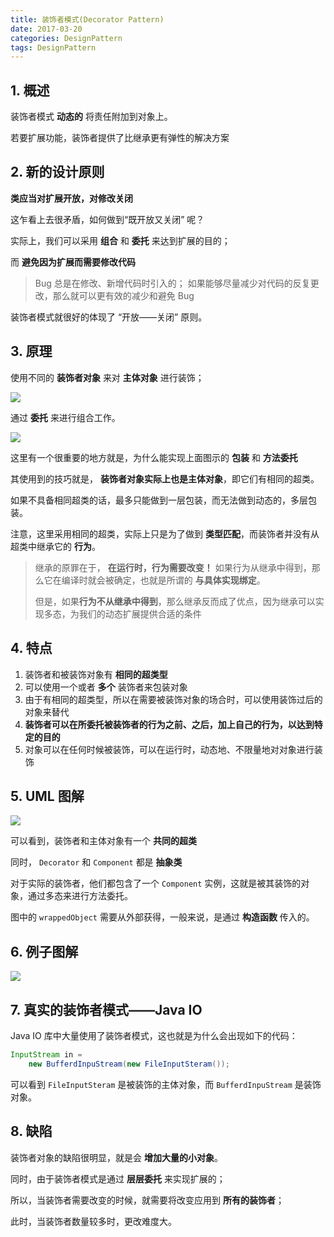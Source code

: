 ```yaml
---
title: 装饰者模式(Decorator Pattern)
date: 2017-03-20
categories: DesignPattern
tags: DesignPattern
---
```



## 1. 概述

装饰者模式 **动态的** 将责任附加到对象上。

若要扩展功能，装饰者提供了比继承更有弹性的解决方案


<!-- more -->

## 2. 新的设计原则

**类应当对扩展开放，对修改关闭**

这乍看上去很矛盾，如何做到“既开放又关闭” 呢？

实际上，我们可以采用 **组合** 和 **委托** 来达到扩展的目的；

而 **避免因为扩展而需要修改代码**

> Bug 总是在修改、新增代码时引入的；
> 如果能够尽量减少对代码的反复更改，那么就可以更有效的减少和避免 Bug

 装饰者模式就很好的体现了 “开放——关闭” 原则。

## 3. 原理

使用不同的 **装饰者对象** 来对 **主体对象** 进行装饰；

![](http://i48.tinypic.com/2jabxva.jpg)

通过 **委托** 来进行组合工作。

![](http://i50.tinypic.com/2zrg968.jpg)

这里有一个很重要的地方就是，为什么能实现上面图示的 **包装** 和 **方法委托**

其使用到的技巧就是， **装饰者对象实际上也是主体对象**，即它们有相同的超类。

如果不具备相同超类的话，最多只能做到一层包装，而无法做到动态的，多层包装。

注意，这里采用相同的超类，实际上只是为了做到 **类型匹配**，而装饰者并没有从超类中继承它的 **行为**。

> 继承的原罪在于， **在运行时，行为需要改变！** 如果行为从继承中得到，那么它在编译时就会被确定，也就是所谓的 **与具体实现绑定**。
>
> 但是，如果**行为不从继承中得到**，那么继承反而成了优点，因为继承可以实现多态，为我们的动态扩展提供合适的条件

## 4. 特点

1. 装饰者和被装饰对象有 **相同的超类型**
2. 可以使用一个或者 **多个** 装饰者来包装对象
3. 由于有相同的超类型，所以在需要被装饰对象的场合时，可以使用装饰过后的对象来替代
4. **装饰者可以在所委托被装饰者的行为之前、之后，加上自己的行为，以达到特定的目的**
5.  对象可以在任何时候被装饰，可以在运行时，动态地、不限量地对对象进行装饰

## 5. UML 图解

![](http://ww2.sinaimg.cn/large/65e4f1e6jw1faice8oa2nj20bq0aqwfr.jpg)

可以看到，装饰者和主体对象有一个 **共同的超类**

同时， `Decorator` 和 `Component` 都是 **抽象类**

对于实际的装饰者，他们都包含了一个 `Component` 实例，这就是被其装饰的对象，通过多态来进行方法委托。

图中的 `wrappedObject` 需要从外部获得，一般来说，是通过 **构造函数** 传入的。

## 6. 例子图解

![](https://ww1.sinaimg.cn/large/006tKfTcly1fdsfoe6vu5j30nn0amgm6.jpg)

## 7. 真实的装饰者模式——Java IO

Java IO 库中大量使用了装饰者模式，这也就是为什么会出现如下的代码：

```java
InputStream in =
    new BufferdInpuStream(new FileInputSteram());
```

可以看到 `FileInputSteram` 是被装饰的主体对象，而 `BufferdInpuStream` 是装饰对象。

## 8. 缺陷

装饰者对象的缺陷很明显，就是会 **增加大量的小对象**。

同时，由于装饰者模式是通过 **层层委托** 来实现扩展的；

所以，当装饰者需要改变的时候，就需要将改变应用到 **所有的装饰者**；

此时，当装饰者数量较多时，更改难度大。
